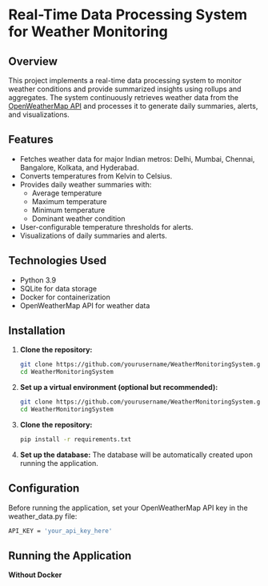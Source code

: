 # Real-Time Data Processing System for Weather Monitoring

## Overview
This project implements a real-time data processing system to monitor weather conditions and provide summarized insights using rollups and aggregates. The system continuously retrieves weather data from the [OpenWeatherMap API](https://openweathermap.org/) and processes it to generate daily summaries, alerts, and visualizations.

## Features
- Fetches weather data for major Indian metros: Delhi, Mumbai, Chennai, Bangalore, Kolkata, and Hyderabad.
- Converts temperatures from Kelvin to Celsius.
- Provides daily weather summaries with:
  - Average temperature
  - Maximum temperature
  - Minimum temperature
  - Dominant weather condition
- User-configurable temperature thresholds for alerts.
- Visualizations of daily summaries and alerts.

## Technologies Used
- Python 3.9
- SQLite for data storage
- Docker for containerization
- OpenWeatherMap API for weather data

## Installation

1. **Clone the repository:**
   ```bash
   git clone https://github.com/yourusername/WeatherMonitoringSystem.git
   cd WeatherMonitoringSystem
   
2. **Set up a virtual environment (optional but recommended):**
   ```bash
   git clone https://github.com/yourusername/WeatherMonitoringSystem.git
   cd WeatherMonitoringSystem
   ```
   
3. **Clone the repository:**
   ```bash
   pip install -r requirements.txt
   ```
   
4. **Set up the database:**
   The database will be automatically created upon running the application.

## Configuration
   Before running the application, set your OpenWeatherMap API key in the weather_data.py file:
   ```bash
   API_KEY = 'your_api_key_here'
   ```

## Running the Application
**Without Docker**





   


